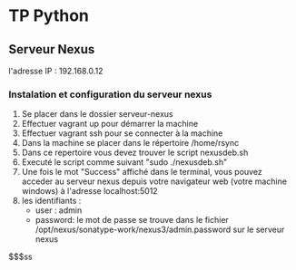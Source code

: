 # TP Python

## Serveur Nexus
l'adresse IP : 192.168.0.12

### Instalation et configuration du serveur nexus

1. Se placer dans le dossier serveur-nexus
2. Effectuer vagrant up pour démarrer la machine
3. Effectuer vagrant ssh pour se connecter à la machine
4. Dans la machine se placer dans le répertoire /home/rsync
5. Dans ce repertoire vous devez trouver le script nexusdeb.sh
6. Executé le script comme suivant "sudo ./nexusdeb.sh"
7. Une fois le mot "Success" affiché dans le terminal, vous pouvez acceder au serveur nexus depuis votre navigateur web (votre machine windows)
   à l'adresse localhost:5012
8. les identifiants :
    - user : admin
    - password: le mot de passe se trouve dans le fichier /opt/nexus/sonatype-work/nexus3/admin.password sur le serveur nexus 


$$$$$$$$$$$ss